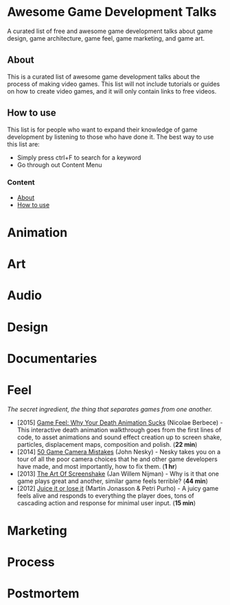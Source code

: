 # Awesome Game Development Talks
A curated list of free and awesome game development talks about game design, game architecture, game feel, game marketing, and game art.

## About
This is a curated list of awesome game development talks about the process of making video games. This list will not include tutorials or guides on how to create video games, and it will only contain links to free videos.

## How to use
This list is for people who want to expand their knowledge of game development by listening to those who have done it. The best way to use this list are:
* Simply press ctrl+F to search for a keyword
* Go through out Content Menu


### Content
- [About](#about)
- [How to use](#how-to-use)

# Animation
# Art
# Audio
# Design
# Documentaries 
# Feel
*The secret ingredient, the thing that separates games from one another.*
* [2015] [Game Feel: Why Your Death Animation Sucks](https://www.youtube.com/watch?v=pmSAG51BybY) (Nicolae Berbece) - This interactive death animation walkthrough goes from the first lines of code, to asset animations and sound effect creation up to screen shake, particles, displacement maps, composition and polish. (**22 min**)
* [2014] [50 Game Camera Mistakes](https://www.youtube.com/watch?v=C7307qRmlMI) (John Nesky) -  Nesky takes you on a tour of all the poor camera choices that he and other game developers have made, and most importantly, how to fix them. (**1 hr**)
* [2013] [The Art Of Screenshake](https://www.youtube.com/watch?v=AJdEqssNZ-U) (Jan Willem Nijman) - Why is it that one game plays great and another, similar game feels terrible? (**44 min**)
* [2012] [Juice it or lose it](https://www.youtube.com/watch?v=Fy0aCDmgnxg) (Martin Jonasson & Petri Purho) - A juicy game feels alive and responds to everything the player does, tons of cascading action and response for minimal user input. (**15 min**)
# Marketing
# Process
# Postmortem

